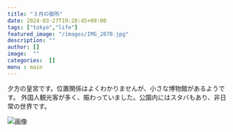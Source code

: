 ```yaml
---
title: "３月の御所"
date: 2024-03-27T19:28:45+09:00
tags: ["tokyo","life"]
featured_image: "/images/IMG_2870.jpg"
description: ""
author: []
image:  ""
categories:  []
menu : main
---
```

夕方の皇宮です。位置関係はよくわかりませんが、小さな博物館があるようです。
外国人観光客が多く、賑わっていました。公園内にはスタバもあり、非日常の世界です。

![画像](/images/IMG_2870.jpg)
